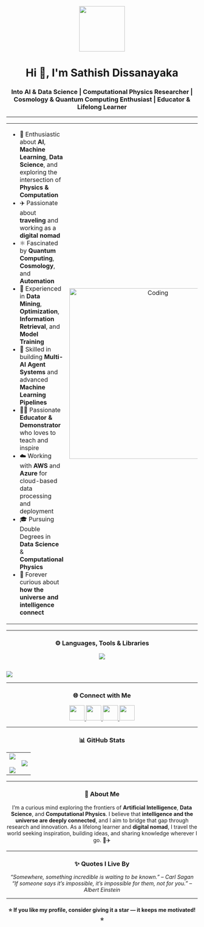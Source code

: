 <p align="center">
  <img src="https://github.com/7oSkaaa/7oSkaaa/blob/main/Images/about_me.gif?raw=true" width="120px">
</p>

<h1 align="center">Hi 👋, I'm Sathish Dissanayaka</h1>
<h3 align="center"> Into AI & Data Science | Computational Physics Researcher | Cosmology & Quantum Computing Enthusiast | Educator & Lifelong Learner</h3>

---

<table align="center">
<tr>
<td width="50%" align="left">

- 🧠 Enthusiastic about **AI**, **Machine Learning**, **Data Science**, and exploring the intersection of **Physics & Computation**  
- ✈️ Passionate about **traveling** and working as a **digital nomad**  
- ⚛️ Fascinated by **Quantum Computing**, **Cosmology**, and **Automation**  
- 🧮 Experienced in **Data Mining**, **Optimization**, **Information Retrieval**, and **Model Training**  
- 🤖 Skilled in building **Multi-AI Agent Systems** and advanced **Machine Learning Pipelines**  
- 🧑‍🏫 Passionate **Educator & Demonstrator** who loves to teach and inspire  
- ☁️ Working with **AWS** and **Azure** for cloud-based data processing and deployment  
- 🎓 Pursuing Double Degrees in **Data Science** & **Computational Physics**  
- 🚀 Forever curious about **how the universe and intelligence connect**

</td>
<td width="50%" align="center">
  <img align="center" alt="Coding" width="450" src="https://repository-images.githubusercontent.com/588181932/e36ec678-7984-4cdd-8e4c-a3932772ff8e">
</td>
</tr>
</table>

---

<h3 align="center">⚙️ Languages, Tools & Libraries</h3>

<p align="center">
<!-- Programming Languages & Frameworks -->
<a href="#"><img src="https://skillicons.dev/icons?i=python,cpp,c,java,kotlin,js,react,nodejs,express,php,mysql,mongodb,html,css,tailwind,rust,nextjs,flask,fastapi,supabase,git,linux,figma,postman,aws,azure" /></a>
<br><br>

<!-- Python Libraries & ML/AI Tools -->
<a href="#"><img src="https://skillicons.dev/icons?i=pandas,numpy,scipy,matplotlib,seaborn,plotly,scikitlearn,keras,tensorflow,pytorch,mlp,randomforest,xgboost,catboost,lightgbm,nltk,spacy,networkx,joblib,dask,qiskit,astropy,sympy,pytorch-lightning,jupyter,colab,rstudio" /></a>
</p>

---

<h3 align="center">🌐 Connect with Me</h3>

<p align="center">
<a href="#" target="blank">
  <img src="https://raw.githubusercontent.com/rahuldkjain/github-profile-readme-generator/master/src/images/icons/Social/linked-in-alt.svg" height="40" width="40" />
</a>
<a href="https://www.instagram.com/nomadic_zeeker?igsh=MWs2bHlqcnF1anR3MQ%3D%3D&utm_source=qr" target="blank">
  <img src="https://raw.githubusercontent.com/rahuldkjain/github-profile-readme-generator/master/src/images/icons/Social/instagram.svg" height="40" width="40" />
</a>
<a href="https://www.facebook.com/sathish.dissanayaka.7?mibextid=wwXIfr&mibextid=wwXIfr" target="blank">
  <img src="https://raw.githubusercontent.com/rahuldkjain/github-profile-readme-generator/master/src/images/icons/Social/facebook.svg" height="40" width="40" />
</a>
<a href="mailto:dissanayakasathish23476@gmail.com" target="blank">
  <img src="https://cdn-icons-png.flaticon.com/512/732/732200.png" height="40" width="40" />
</a>
</p>

---

<h3 align="center">📊 GitHub Stats</h3>

<p align="center">
<table align="center">
<tr>
<td width="50%" align="center">
  <img src="https://github-readme-stats.vercel.app/api?username=sathishdissanayaka&theme=radical&show_icons=true&count_private=true" />
  <br><br>
  <img src="https://github-readme-streak-stats.herokuapp.com/?user=sathishdissanayaka&theme=radical&hide_border=false" />
</td>
<td width="50%" align="center">
  <img src="https://github-readme-stats.anuraghazra1.vercel.app/api/top-langs/?username=sathishdissanayaka&theme=radical&hide_border=false&no-bg=true&no-frame=true&langs_count=10"/>
</td>
</tr>
</table>
</p>

---

<h3 align="center">🚀 About Me</h3>
<p align="center">
I’m a curious mind exploring the frontiers of <b>Artificial Intelligence</b>, <b>Data Science</b>, and <b>Computational Physics</b>.  
I believe that <b>intelligence and the universe are deeply connected</b>, and I aim to bridge that gap through research and innovation.  
As a lifelong learner and <b>digital nomad</b>, I travel the world seeking inspiration, building ideas, and sharing knowledge wherever I go. 🌌✈️
</p>

---

<h3 align="center">✨ Quotes I Live By</h3>
<p align="center">
<i>“Somewhere, something incredible is waiting to be known.” – Carl Sagan</i><br>
<i>“If someone says it’s impossible, it’s impossible for them, not for you.” – Albert Einstein</i>
</p>

---

<h4 align="center">⭐ If you like my profile, consider giving it a star — it keeps me motivated! ⭐</h4>
